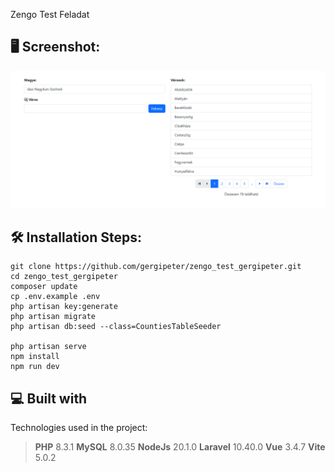 Zengo Test Feladat

<h2>🖥 Screenshot:</h2>

![screenshot](https://github.com/gergipeter/zengo_test_gergipeter/blob/main/screenshot1.PNG)

<h2>🛠️ Installation Steps:</h2>

    git clone https://github.com/gergipeter/zengo_test_gergipeter.git
    cd zengo_test_gergipeter
    composer update
    cp .env.example .env
    php artisan key:generate
    php artisan migrate
    php artisan db:seed --class=CountiesTableSeeder

    php artisan serve
    npm install
    npm run dev
    

<h2>💻 Built with</h2>

Technologies used in the project:

> **PHP** 8.3.1
> **MySQL** 8.0.35
> **NodeJs** 20.1.0
> **Laravel** 10.40.0
> **Vue** 3.4.7
> **Vite** 5.0.2
